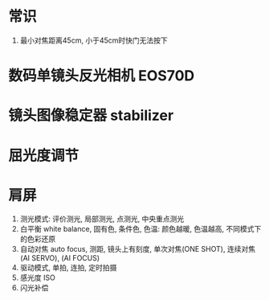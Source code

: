 # 常识

1. 最小对焦距离45cm, 小于45cm时快门无法按下

# 数码单镜头反光相机 EOS70D

# 镜头图像稳定器 stabilizer

# 屈光度调节

# 肩屏

1. 测光模式: 评价测光, 局部测光, 点测光, 中央重点测光
2. 白平衡 white balance, 固有色, 条件色, 色温: 颜色越暖, 色温越高, 不同模式下的色彩还原
3. 自动对焦 auto focus, 测距, 镜头上有刻度, 单次对焦(ONE SHOT), 连续对焦(AI SERVO), (AI FOCUS)
4. 驱动模式, 单拍, 连拍, 定时拍摄
5. 感光度 ISO
6. 闪光补偿
